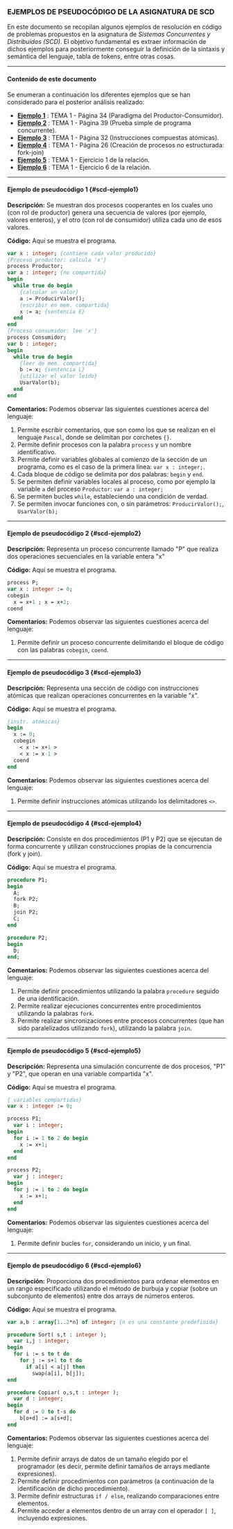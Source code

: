 ### EJEMPLOS DE PSEUDOCÓDIGO DE LA ASIGNATURA DE SCD

En este documento se recopilan algunos ejemplos de resolución en código de problemas propuestos en la asignatura de *Sistemas Concurrentes y Distribuidos (SCD)*. El objetivo fundamental es extraer información de dichos ejemplos para posteriormente conseguir la definición de la sintaxis y semántica del lenguaje, tabla de tokens, entre otras cosas.

****

#### Contenido de este documento

Se enumeran a continuación los diferentes ejemplos que se han considerado para el posterior análisis realizado:

* **[Ejemplo 1](#scd-ejemplo1)** : TEMA 1 - Página 34 (Paradigma del Productor-Consumidor).
* **[Ejemplo 2](#scd-ejemplo2)** : TEMA 1 - Página 39 (Prueba simple de programa concurrente).
* **[Ejemplo 3](#scd-ejemplo3)** : TEMA 1 - Página 32 (Instrucciones compuestas atómicas).
* **[Ejemplo 4](#scd-ejemplo4)** : TEMA 1 - Página 26 (Creación de procesos no estructurada: fork-join)
* **[Ejemplo 5](#scd-ejemplo5)** : TEMA 1 - Ejercicio 1 de la relación.
* **[Ejemplo 6](#scd-ejemplo6)** : TEMA 1 - Ejercicio 6 de la relación.

****

#### Ejemplo de pseudocódigo 1 {#scd-ejemplo1}

**Descripción:** Se muestran dos procesos cooperantes en los cuales uno (con rol de productor) genera una secuencia de valores (por ejemplo, valores enteros), y el otro (con rol de consumidor) utiliza cada uno de esos valores.

**Código:** Aquí se muestra el programa.

~~~pascal
var x : integer; {contiene cada valor producido}
{Proceso productor: calcula 'x'}
process Productor;
var a : integer; {no compartida}
begin
  while true do begin
    {calcular un valor}
    a := ProducirValor();
    {escribir en mem. compartida}
    x := a; {sentencia E}
  end
end
{Proceso consumidor: lee 'x'}
process Consumidor;
var b : integer;
begin
  while true do begin
    {leer de mem. compartida}
    b := x; {sentencia L}
    {utilizar el valor leido}
    UsarValor(b);
  end
end
~~~

**Comentarios:** Podemos observar las siguientes cuestiones acerca del lenguaje:

1. Permite escribir comentarios, que son como los que se realizan en el lenguaje `Pascal`, donde se delimitan por corchetes `{}`.
2. Permite definir procesos con la palabra `process` y un nombre identificativo.
3. Permite definir variables globales al comienzo de la sección de un programa, como es el caso de la primera linea: `var x : integer;`.
4. Cada bloque de código se delimita por dos palabras: `begin` y `end`.
5. Se permiten definir variables locales al proceso, como por ejemplo la variable `a` del proceso `Productor`: `var a : integer;`
6. Se permiten bucles `while`, estableciendo una condición de verdad.
7. Se permiten invocar funciones con, o sin parámetros: `ProducirValor();`, `UsarValor(b);`

****

#### Ejemplo de pseudocódigo 2 {#scd-ejemplo2}

**Descripción:** Representa un proceso concurrente llamado "P" que realiza dos operaciones secuenciales en la variable entera "x"

**Código:** Aquí se muestra el programa.

~~~pascal
process P;
var x : integer := 0;
cobegin
  x = x+1 ; x = x+2;
coend
~~~

**Comentarios:** Podemos observar las siguientes cuestiones acerca del lenguaje:

1. Permite definir un proceso concurrente delimitando el bloque de código con las palabras `cobegin`, `coend`.

****

#### Ejemplo de pseudocódigo 3 {#scd-ejemplo3}

**Descripción:** Representa una sección de código con instrucciones atómicas que realizan operaciones concurrentes en la variable "x".

**Código:** Aquí se muestra el programa.

~~~pascal
{instr. atómicas}
begin
  x := 0;
  cobegin
    < x := x+1 >
    < x := x-1 >
  coend
end
~~~

**Comentarios:** Podemos observar las siguientes cuestiones acerca del lenguaje:

1. Permite definir instrucciones atómicas utilizando los delimitadores `<>`.

****

#### Ejemplo de pseudocódigo 4 {#scd-ejemplo4}

**Descripción:** Consiste en dos procedimientos (P1 y P2) que se ejecutan de forma concurrente y utilizan construcciones propias de la concurrencia (fork y join).

**Código:** Aquí se muestra el programa.

~~~pascal
procedure P1;
begin
  A;
  fork P2;
  B;
  join P2;
  C;
end

procedure P2;
begin
  D;
end;
~~~

**Comentarios:** Podemos observar las siguientes cuestiones acerca del lenguaje:

1. Permite definir procedimientos utilizando la palabra `procedure` seguido de una identificación.
2. Permite realizar ejecuciones concurrentes entre procedimientos utilizando la palabras `fork`.
3. Permite realizar sincronizaciones entre procesos concurrentes (que han sido paralelizados utilizando `fork`), utilizando la palabra `join`.

****

#### Ejemplo de pseudocódigo 5 {#scd-ejemplo5}

**Descripción:** Representa una simulación concurrente de dos procesos, "P1" y "P2", que operan en una variable compartida "x". 

**Código:** Aquí se muestra el programa.

~~~pascal
{ variables compartidas}
var x : integer := 0;

process P1;
  var i : integer;
begin
  for i := 1 to 2 do begin
    x := x+1;
  end
end

process P2;
  var j : integer;
begin
  for j := 1 to 2 do begin
    x := x+1;
  end
end
~~~

**Comentarios:** Podemos observar las siguientes cuestiones acerca del lenguaje:

1. Permite definir bucles `for`, considerando un inicio, y un final.

****

#### Ejemplo de pseudocódigo 6 {#scd-ejemplo6}

**Descripción:** Proporciona dos procedimientos para ordenar elementos en un rango especificado utilizando el método de burbuja y copiar (sobre un subconjunto de elementos) entre dos arrays de números enteros.

**Código:** Aquí se muestra el programa.

~~~pascal
var a,b : array[1..2*n] of integer; {n es una constante predefinida}

procedure Sort( s,t : integer );
  var i,j : integer;
begin
  for i := s to t do
    for j := s+1 to t do
      if a[i] < a[j] then
        swap(a[i], b[j]);
end

procedure Copiar( o,s,t : integer );
  var d : integer;
begin
  for d := 0 to t-s do
    b[o+d] := a[s+d];
end
~~~

**Comentarios:** Podemos observar las siguientes cuestiones acerca del lenguaje:

1. Permite definir arrays de datos de un tamaño elegido por el programador (es decir, permite definir tamaños de arrays mediante expresiones).
2. Permite definir procedimientos con parámetros (a continuación de la identificación de dicho procedimiento).
3. Permite definir estructuras `if / else`, realizando comparaciones entre elementos.
4. Permite acceder a elementos dentro de un array con el operador `[ ]`, incluyendo expresiones.


